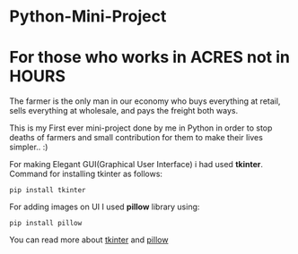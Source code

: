 # Python-Mini-Project
# For those who works in ACRES not in HOURS

The farmer is the only man in our economy who buys everything at retail, sells everything at wholesale, and pays the freight both ways.

This is my First ever mini-project done by me in Python in order to stop deaths of farmers and small contribution for them to make their lives simpler.. :)

For making Elegant GUI(Graphical User Interface) i had used **tkinter**.
Command for installing tkinter as follows:
```
pip install tkinter
```

For adding images on UI I used **pillow** library using:
```
pip install pillow
```
You can read more about [tkinter](https://docs.python.org/3/library/tkinter.html) and [pillow](https://pillow.readthedocs.io/en/3.0.x/handbook/tutorial.html)
